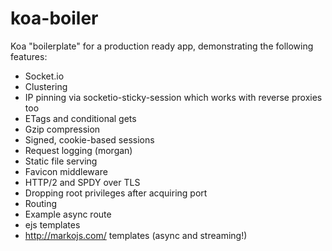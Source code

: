 # koa-boiler
Koa "boilerplate" for a production ready app, demonstrating the following features:

* Socket.io
* Clustering
* IP pinning via socketio-sticky-session which works with reverse proxies too
* ETags and conditional gets
* Gzip compression
* Signed, cookie-based sessions
* Request logging (morgan)
* Static file serving
* Favicon middleware
* HTTP/2 and SPDY over TLS
* Dropping root privileges after acquiring port
* Routing
* Example async route
* ejs templates
* http://markojs.com/ templates (async and streaming!)

